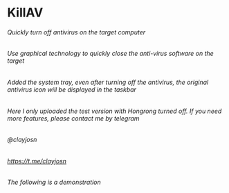 # KillAV

###### Quickly turn off antivirus on the target computer

###### Use graphical technology to quickly close the anti-virus software on the target

###### Added the system tray, even after turning off the antivirus, the original antivirus icon will be displayed in the taskbar

###### Here I only uploaded the test version with Hongrong turned off. If you need more features, please contact me by telegram

###### @clayjosn

###### https://t.me/clayjosn

###### The following is a demonstration


